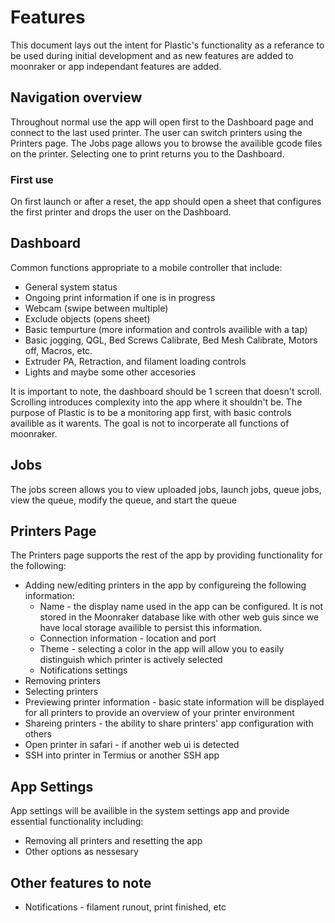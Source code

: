 # Features
This document lays out the intent for Plastic's functionality as a referance to 
be used during initial development and as new features are added to moonraker
or app independant features are added. 

## Navigation overview
Throughout normal use the app will open first to the Dashboard page and connect
to the last used printer. The user can switch printers using the Printers page.
The Jobs page allows you to browse the availible gcode files on the printer.
Selecting one to print returns you to the Dashboard. 

### First use
On first launch or after a reset, the app should open a sheet that configures
the first printer and drops the user on the Dashboard. 

## Dashboard
Common functions appropriate to a mobile controller that include: 
* General system status
* Ongoing print information if one is in progress
* Webcam (swipe between multiple)
* Exclude objects (opens sheet)
* Basic tempurture (more information and controls availible with a tap)
* Basic jogging, QGL, Bed Screws Calibrate, Bed Mesh Calibrate, Motors off, Macros, etc.
* Extruder PA, Retraction, and filament loading controls
* Lights and maybe some other accesories

It is important to note, the dashboard should be 1 screen that doesn't scroll.
Scrolling introduces complexity into the app where it shouldn't be. The
purpose of Plastic is to be a monitoring app first, with basic controls 
availible as it warents. The goal is not to incorperate all functions of
moonraker. 

## Jobs
The jobs screen allows you to view uploaded jobs, launch jobs, queue jobs, view 
the queue, modify the queue, and start the queue

## Printers Page
The Printers page supports the rest of the app by providing functionality for the following:
* Adding new/editing printers in the app by configureing the following information:
    * Name - the display name used in the app can be configured. It is not stored in the 
    Moonraker database like with other web guis since we have local storage availible to 
    persist this information. 
    * Connection information - location and port
    * Theme - selecting a color in the app will allow you to easily distinguish which
    printer is actively selected
    * Notifications settings
* Removing printers
* Selecting printers
* Previewing printer information - basic state information will be displayed for all printers
to provide an overview of your printer environment
* Shareing printers - the ability to share printers' app configuration with others
* Open printer in safari - if another web ui is detected
* SSH into printer in Termius or another SSH app

## App Settings
App settings will be availible in the system settings app and provide essential
functionality including:
* Removing all printers and resetting the app
* Other options as nessesary

## Other features to note
* Notifications - filament runout, print finished, etc
